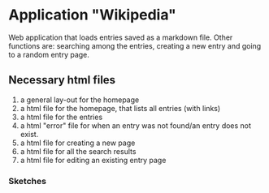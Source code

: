 # Application "Wikipedia"

Web application that loads entries saved as a markdown file. Other functions are: searching among the entries, creating a new entry and going to a random entry page. 


## Necessary html files

1. a general lay-out for the homepage
2. a html file for the homepage, that lists all entries (with links)
3. a html file for the entries
4. a html "error" file for when an entry was not found/an entry does not exist.
5. a html file for creating a new page
6. a html file for all the search results
7. a html file for editing an existing entry page

### Sketches

